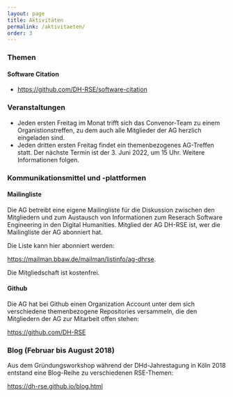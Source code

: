 ```yaml
---
layout: page
title: Aktivitäten
permalink: /aktivitaeten/
order: 3
---
```


### Themen

#### Software Citation

*  <https://github.com/DH-RSE/software-citation>

### Veranstaltungen

* Jeden ersten Freitag im Monat trifft sich das Convenor-Team zu einem Organistionstreffen, zu dem auch alle Mitglieder der AG herzlich eingeladen sind.
* Jeden dritten ersten Freitag findet ein themenbezogenes AG-Treffen statt. Der nächste Termin ist der 3. Juni 2022, um 15 Uhr. Weitere Informationen folgen.

### Kommunikationsmittel und -plattformen

#### Mailingliste

Die AG betreibt eine eigene Mailingliste für die Diskussion zwischen den Mitgliedern und zum Austausch von Informationen zum 
Reserach Software Engineering in den Digital Humanities. Mitglied der AG DH-RSE ist, wer die Mailingliste der AG abonniert hat.

Die Liste kann hier abonniert werden:

<https://mailman.bbaw.de/mailman/listinfo/ag-dhrse>.

Die Mitgliedschaft ist kostenfrei.

#### Github

Die AG hat bei Github einen Organization Account unter dem sich verschiedene themenbezogene Repositories versammeln, die den Mitgliedern der AG zur Mitarbeit offen stehen: 

<https://github.com/DH-RSE>

### Blog (Februar bis August 2018)

Aus dem Gründungsworkshop während der DHd-Jahrestagung in Köln 2018 entstand eine Blog-Reihe zu verschiedenen RSE-Themen: 

<https://dh-rse.github.io/blog.html>
